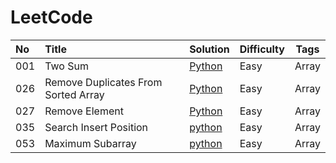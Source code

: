 # LeetCode

| No   | Title                               | Solution                                 | Difficulty | Tags  |
| :--- | :---------------------------------- | :--------------------------------------- | ---------- | ----- |
| 001  | Two Sum                             | [Python](https://github.com/KongWiKi/Fluent_Python/blob/master/LeetCode/Array/Easy/001twoSum.py) | Easy       | Array |
| 026  | Remove Duplicates From Sorted Array | [Python](https://github.com/KongWiKi/Fluent_Python/blob/master/LeetCode/Array/Easy/026removeDuplicates.py) | Easy       | Array |
| 027  | Remove Element                      | [Python](https://github.com/KongWiKi/Fluent_Python/blob/master/LeetCode/Array/Easy/027RemoveElement.py) | Easy       | Array |
| 035  | Search Insert Position              | [python](https://github.com/KongWiKi/Fluent_Python/blob/master/LeetCode/Array/Easy/035SearchInsert.py) | Easy       | Array |
| 053  | Maximum Subarray                    | [python](https://github.com/KongWiKi/Fluent_Python/blob/master/LeetCode/Array/Easy/053Maximum.py) | Easy       | Array |

